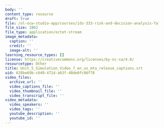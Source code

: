 ```yaml
---
body: ''
content_type: resource
draft: true
file: /ol-ocw-studio-app/courses/ids-333-risk-and-decision-analysis-fall-2021/unit_5_simulation_video_7_en_us_mta_release_captions.srt
file_size: 1862
file_type: application/octet-stream
image_metadata:
  caption: ''
  credit: ''
  image-alt: ''
learning_resource_types: []
license: https://creativecommons.org/licenses/by-nc-sa/4.0/
resourcetype: Other
title: Unit_5_Simulation_Video_7_en_us_mta_release_captions.srt
uid: 628be69b-c649-471d-a63f-48de0fc96f78
video_files:
  archive_url: ''
  video_captions_file: ''
  video_thumbnail_file: ''
  video_transcript_file: ''
video_metadata:
  video_speakers: ''
  video_tags: ''
  youtube_description: ''
  youtube_id: ''
---
```


